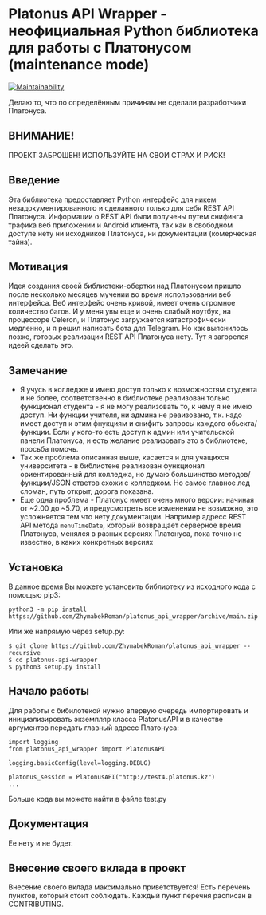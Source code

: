 # Platonus API Wrapper - неофициальная Python библиотека для работы с Платонусом (maintenance mode)
[![Maintainability](https://api.codeclimate.com/v1/badges/7a4695ad3d671c96f922/maintainability)](https://codeclimate.com/github/ZhymabekRoman/platonus_api_wrapper/maintainability)

Делаю то, что по определённым причинам не сделали разработчики Платонуса.

## ВНИМАНИЕ!
ПРОЕКТ ЗАБРОШЕН! ИСПОЛЬЗУЙТЕ НА СВОИ СТРАХ И РИСК!

## Введение
Эта библиотека предоставляет Python интерфейс для никем незадокументированного и сделанного только для себя REST API Платонуса. Информации о REST API были получены путем снифинга трафика веб приложении и Android клиента, так как в свободном доступе нету ни исходников Платонуса, ни документации (комерческая тайна).

## Мотивация
Идея создания своей библиотеки-обертки над Платонусом пришло после несколько месяцев мучении во время использовании веб интерфейса. Веб интерфейс очень кривой, имеет очень огромное количество багов. И у меня увы еще и очень слабый ноутбук, на процессоре Celeron, и Платонус загружается катастрофически медленно, и я решил написать бота для Telegram. Но как выяснилось позже, готовых реализации REST API Платонуса нету. Тут я загорелся идеей сделать это.

## Замечание
* Я учусь в колледже и имею доступ только к возможностям студента и не более, соответственно в библиотеке реализован только функционал студента - я не могу реализовать то, к чему я не имею доступ. Ни функции учителя, ни админа не реаизовано, т.к. надо имеет доступ к этим фнукциям и снифить запросы каждого обьекта/функции. Если у кого-то есть доступ к админ или учительской панели Платонуса, и есть желание реализовать это в библиотеке, просьба помочь.
* Так же проблема описанная выше, касается и для учащихся университета - в библиотеке реализован функционал ориентированный для колледжа, но думаю большинство методов/функции/JSON ответов схожи с колледжом. Но самое главное лед сломан, путь открыт, дорога показана.
* Еще одна проблема - Платонус имеет очень много версии: начиная от ~2.00 до ~5.70, и предусмотреть все изменении не возможно, это усложняется тем что нету документации. Например адресс REST API метода `menuTimeDate`, который возвращает серверное время Платонуса, менялся в разных версиях Платонуса, пока точно не известно, в каких конкретных версиях

## Установка
В данное время Вы можете установить библиотеку из исходного кода с помощью pip3:
```
python3 -m pip install https://github.com/ZhymabekRoman/platonus_api_wrapper/archive/main.zip
```

Или же напрямую через setup.py:
```
$ git clone https://github.com/ZhymabekRoman/platonus_api_wrapper --recursive
$ cd platonus-api-wrapper
$ python3 setup.py install
```

## Начало работы
Для работы с бибилотекой нужно впервую очередь импортировать и инициализировать экземпляр класса PlatonusAPI и в качестве аргументов передать главный адресс Платонуса:
```
import logging
from platonus_api_wrapper import PlatonusAPI

logging.basicConfig(level=logging.DEBUG)

platonus_session = PlatonusAPI("http://test4.platonus.kz")
...
```

Больше кода вы можете найти в файле test.py

## Документация
Ее нету и не будет.

## Внесение своего вклада в проект
Внесение своего вклада максимально приветствуется! Есть перечень пунктов, который стоит соблюдать. Каждый пункт перечня расписан в CONTRIBUTING.
